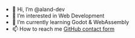 - 👋 Hi, I’m @aland-dev
- 👀 I’m interested in Web Development
- 🌱 I’m currently learning Godot & WebAssembly
- 📫 How to reach me [GitHub contact form]([url](https://github.com/aland-dev/contact/issues/new))

<!---
aland-dev/aland-dev is a ✨ special ✨ repository because its `README.md` (this file) appears on your GitHub profile.
You can click the Preview link to take a look at your changes.
--->
